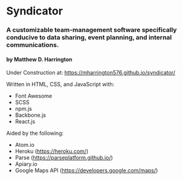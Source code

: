 # Syndicator
### A customizable team-management software specifically conducive to data sharing, event planning, and internal communications.
#### by Matthew D. Harrington

Under Construction at: https://mharrington576.github.io/syndicator/


Written in HTML, CSS, and JavaScript with:
* Font Awesome
* SCSS
* npm.js
* Backbone.js
* React.js

Aided by the following:
* Atom.io
* Heroku (https://heroku.com/)
* Parse (https://parseplatform.github.io/)
* Apiary.io
* Google Maps API (https://developers.google.com/maps/)
